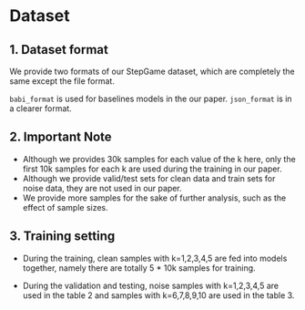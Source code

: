 # Dataset

## 1. Dataset format
We provide two formats of our StepGame dataset, which are completely the same except the file format.

`babi_format` is  used for baselines models in the our paper.
`json_format` is in a clearer format.

## 2. Important Note

* Although we provides 30k samples for each value of the k here, only the first 10k samples for each k are used during the training in our paper. 
* Although we provide valid/test sets for clean data and train sets for noise data, they are not used in our paper. 
* We provide more samples for the sake of further analysis, such as the effect of sample sizes.

## 3. Training setting
* During the training, clean samples with k=1,2,3,4,5 are fed into models together, namely there are totally 5 * 10k samples for training. 

*   During the validation and testing, noise samples with k=1,2,3,4,5 are used in the table 2 and samples with k=6,7,8,9,10 are used in the table 3. 

<!-- ## 3. Generate more samples
```
python parameterized_step_game_8relation.py --seed 123
``` -->
